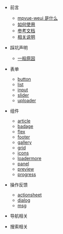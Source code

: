 * 前言

  * [mpvue-weui 是什么](README.md)
  * [如何使用](how-to-use.md)
  * [参考文档](reference-documents.md)
  * [相关说明](instructions.md)

* 踩坑声明
  * [一般原因](reasons.md)

* 表单

  * [button](button.md)
  * [list](list.md)
  * [input](input.md)
  * [slider](slider.md)
  * [uploader](uploader.md)
* 组件
  * [article](article.md)
  * [badage](badage.md)
  * [flex](flex.md)
  * [footer](footer.md)
  * [gallery](gallery.md)
  * [grid](grid.md)
  * [icons](icons.md)
  * [loadermore](loadmore.md)
  * [panel](panel.md)
  * [preview](preview.md)
  * [progress](progress.md)
* 操作反馈
  * [actionsheet](action-sheet.md)
  * [dialog](dialog.md)
  * [msg](msg.md)
* 导航相关
* 搜索相关
